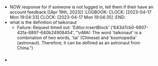 - NOW response for if someone is not logged in, tell them if their have an account feedback [[Apr 19th, 2023]]
  :LOGBOOK:
  CLOCK: [2023-04-17 Mon 19:04:33]
  CLOCK: [2023-04-17 Mon 19:04:35]
  :END:
- what is the definition of taikonaut
	- Failure: Request timed out: 'Editor.insertBlock' ('643d7cb0-6807-42fa-8897-640b24908454', "\nMAI:  The word 'taikonaut' is a combination of two words, 'tai' (Chinese) and 'kosmopedia' (astronaut). Therefore, it can be defined as an astronaut from China.")
- #####